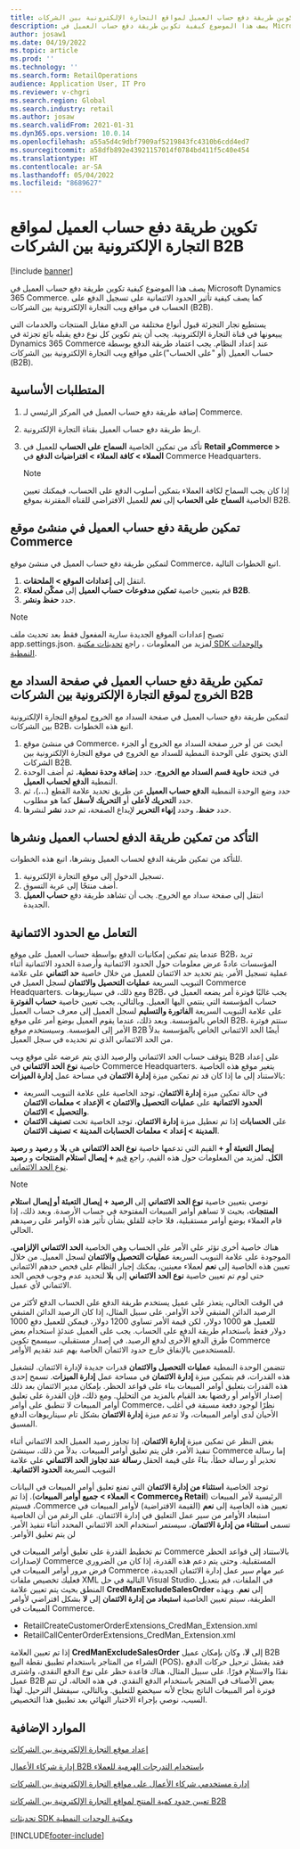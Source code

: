 ```yaml
---
title: تكوين طريقة دفع حساب العميل لمواقع التجارة الإلكترونية بين الشركات B2B
description: يصف هذا الموضوع كيفية تكوين طريقة دفع حساب العميل في Microsoft Dynamics 365 Commerce. كما يصف كيفية تأثير الحدود الائتمانية على تسجيل الدفع على الحساب في مواقع ويب التجارة الإلكترونية بين الشركات (B2B).
author: josaw1
ms.date: 04/19/2022
ms.topic: article
ms.prod: ''
ms.technology: ''
ms.search.form: RetailOperations
audience: Application User, IT Pro
ms.reviewer: v-chgri
ms.search.region: Global
ms.search.industry: retail
ms.author: josaw
ms.search.validFrom: 2021-01-31
ms.dyn365.ops.version: 10.0.14
ms.openlocfilehash: a55a5d4c9dbf7909af5219843fc4310b6cdd4ed7
ms.sourcegitcommit: a58dfb892e43921157014f0784bd411f5c40e454
ms.translationtype: HT
ms.contentlocale: ar-SA
ms.lasthandoff: 05/04/2022
ms.locfileid: "8689627"
---
```

# <a name="configure-the-customer-account-payment-method-for-b2b-e-commerce-sites"></a>تكوين طريقة دفع حساب العميل لمواقع التجارة الإلكترونية بين الشركات B2B

[!include [banner](../../includes/banner.md)]

يصف هذا الموضوع كيفية تكوين طريقة دفع حساب العميل في Microsoft Dynamics 365 Commerce. كما يصف كيفية تأثير الحدود الائتمانية على تسجيل الدفع على الحساب في مواقع ويب التجارة الإلكترونية بين الشركات (B2B).

يستطيع تجار التجزئة قبول أنواع مختلفة من الدفع مقابل المنتجات والخدمات التي يبيعونها في قناة التجارة الإلكترونية. يجب أن يتم تكوين كل نوع دفع يقبله بائع تجزئة في Dynamics 365 Commerce عند إعداد النظام. يجب اعتماد طريقة الدفع بوسطة حساب العميل (أو "على الحساب")على مواقع ويب التجارة الإلكترونية بين الشركات (B2B). 

## <a name="prerequisites"></a>المتطلبات الأساسية

1. إضافة طريقة دفع حساب العميل في المركز الرئيسي لـ Commerce.
2. اربط طريقة دفع حساب العميل بقناة التجارة الإلكترونية.
3. تأكد من تمكين الخاصية **السماح على الحساب** للعميل في **Retail وCommerce \> العملاء \> كافة العملاء \> افتراضيات الدفع** في Commerce Headquarters.

    > [!NOTE]
    > إذا كان يجب السماح لكافة العملاء بتمكين أسلوب الدفع على الحساب، فيمكنك تعيين الخاصية **السماح على الحساب** إلى **نعم** للعميل الافتراضي للقناه المقترنة بموقع B2B. 

## <a name="enable-the-customer-account-payment-method-in-commerce-site-builder"></a>تمكين طريقة دفع حساب العميل في منشئ موقع Commerce 

لتمكين طريقة دفع حساب العميل في منشئ موقع Commerce، اتبع الخطوات التالية.

1. انتقل إلى **إعدادات الموقع \> الملحقات**.
1. قم بتعيين خاصية **تمكين مدفوعات حساب العميل** إلى **ممكّن لعملاء B2B**. 
1. حدد **حفظ ونشر**.

> [!NOTE]
> تصبح إعدادات الموقع الجديدة سارية المفعول فقط بعد تحديث ملف app.settings.json. لمزيد من المعلومات ، راجع [تحديثات مكتبة SDK والوحدات النمطية](../e-commerce-extensibility/sdk-updates.md).

## <a name="enable-the-customer-account-payment-method-on-the-checkout-page-for-the-b2b-e-commerce-site"></a>تمكين طريقة دفع حساب العميل في صفحة السداد مع الخروج لموقع التجارة الإلكترونية بين الشركات B2B

لتمكين طريقة دفع حساب العميل في صفحة السداد مع الخروج لموقع التجارة الإلكترونية بين الشركات B2B، اتبع هذه الخطوات.

1. في منشئ موقع Commerce، ابحث عن أو حرر صفحة السداد مع الخروج أو الجزء الذي يحتوي على الوحدة النمطية للسداد مع الخروج في موقع التجارة الإلكترونية بين الشركات B2B.
1. في فتحة **حاوية قسم السداد مع الخروج**، حدد **إضافة وحدة نمطية**، ثم أضف الوحدة النمطية **الدفع لحساب العميل**.
1. حدد وضع الوحدة النمطية **الدفع حساب العميل** عن طريق تحديد علامة القطع (**...**)، ثم حدد **التحريك لأعلى** أو **التحريك لأسفل** كما هو مطلوب.
1. حدد **حفظ**، وحدد **إنهاء التحرير** لإيداع الصفحة، ثم حدد **نشر** لنشرها.

## <a name="confirm-that-the-customer-account-payment-method-has-been-enabled-and-published"></a>التأكد من تمكين طريقة الدفع لحساب العميل ونشرها

للتأكد من تمكين طريقة الدفع لحساب العميل ونشرها، اتبع هذه الخطوات.

1. تسجيل الدخول إلى موقع التجارة الإلكترونية.
1. أضف منتجًا إلى عربة التسوق.
1. انتقل إلى صفحة سداد مع الخروج. يجب أن تشاهد طريقة دفع **حساب العميل** الجديدة.

## <a name="work-with-credit-limits"></a>التعامل مع الحدود الائتمانية

عندما يتم تمكين إمكانيات الدفع بواسطة حساب العميل على موقع B2B، تريد المؤسسات عادةً عرض معلومات حول الحدود الائتمانية وأرصدة الحدود الائتمانية أثناء عملية تسجيل الأمر. يتم تحديد حد الائتمان للعميل من خلال خاصية **حد ائتماني** على علامة التبويب السريعة **عمليات التحصيل والائتمان**‬ لسجل العميل في Commerce Headquarters. ومع ذلك، في سيناريوهات B2B، يجب غالبًا فوترة أمر يضعه العميل في حساب المؤسسة التي ينتمي اليها العميل. وبالتالي، يجب تعيين خاصية **حساب الفوترة** على علامة التبويب السريعة **الفاتورة والتسليم** لسجل العميل إلى معرف حساب العميل الخاص بالمؤسسة. وبعد ذلك، عندما يقوم العميل بوضع أمر على موقع B2B، ستتم فوترة الأمر إلى المؤسسة. وسيستخدم موقع B2B أيضًا الحد الائتماني الخاص بالمؤسسة بدلاً من الحد الائتماني الذي تم تحديده في سجل العميل.

يتوقف حساب الحد الائتماني والرصيد الذي يتم عرضه على موقع ويب B2B على إعداد خاصية **نوع الحد الائتماني** في Commerce Headquarters. يتغير موقع هذه الخاصية بالاستناد إلى ما إذا كان قد تم تمكين ميزة **إدارة الائتمان** في مساحة عمل **إدارة الميزات**:

- في حالة تمكين ميزة **إدارة الائتمان**، توجد الخاصية على علامة التبويب السريعة **الحدود الائتمانية** على **عمليات التحصيل والائتمان‬ \> الإعداد \> معلمات الائتمان والتحصيل \> الائتمان**. 
- إذا تم تعطيل ميزة **إدارة الائتمان**، توجد الخاصية تحت **تصنيف الائتمان‏‎** على **الحسابات المدينة‬ \> إعداد \> معلمات الحسابات المدينة‬ \> تصنيف الائتمان**.

القيم التي تدعمها خاصية **نوع الحد الائتماني** هي **بلا** و **رصيد** و **رصيد‏‎ + إيصال التعبئة أو إيصال استلام المنتجات** و **رصيد‏‎ + الكل**. لمزيد من المعلومات حول هذه القيم، راجع [قيم نوع الحد الائتماني](/dynamics365/supply-chain/sales-marketing/credit-limits-customers).

> [!NOTE]
> نوصي بتعيين خاصية **نوع الحد الائتماني** إلى **الرصيد + إيصال التعبئة أو إيصال استلام المنتجات**، بحيث لا تساهم أوامر المبيعات المفتوحة في حساب الأرصدة. وبعد ذلك، إذا قام العملاء بوضع أوامر مستقبلية، فلا حاجة للقلق بشأن تأثير هذه الأوامر على رصيدهم الحالي.

هناك خاصية أخرى تؤثر علي الأمر علي الحساب وهي الخاصية **الحد الائتماني الإلزامي**، الموجودة على علامة التبويب السريعة **عمليات التحصيل والائتمان** لسجل العميل. من خلال تعيين هذه الخاصية إلى **نعم** لعملاء معينين، يمكنك إجبار النظام على فحص حدهم الائتماني حتى لوم تم تعيين خاصية **نوع الحد الائتماني** إلى **بلا** لتحديد عدم وجوب فحص الحد الائتماني لأي عميل.

في الوقت الحالي، يتعذر على عميل يستخدم طريقة الدفع على الحساب الدفع لأكثر من الرصيد الدائن المتبقي لأحد الأوامر. على سبيل المثال، إذا كان الرصيد الدائن المتبقي للعميل هو 1000 دولار، لكن قيمة الأمر تساوي 1200 دولار، فيمكن للعميل دفع 1000 دولار فقط باستخدام طريقة الدفع على الحساب. يجب على العميل عندئذٍ استخدام بعض طرق الدفع الأخرى لدفع الرصيد. في إصدار مستقبلي، سيسمح تكوين Commerce للمستخدمين بالإنفاق خارج حدود الائتمان الخاصة بهم عند تقديم الأوامر.

تتضمن الوحدة النمطية **عمليات التحصيل والائتمان** قدرات جديدة لإدارة الائتمان. لتشغيل هذه القدرات، قم بتمكين ميزة **إدارة الائتمان** في مساحة عمل **إدارة الميزات**. تسمح إحدى هذه القدرات بتعليق أوامر المبيعات بناء على قواعد الحظر. بإمكان مدير الائتمان بعد ذلك إصدار الأوامر أو رفضها بعد القيام بالمزيد من التحليل. ومع ذلك، فإن القدرة على تعليق أوامر المبيعات لا تنطبق على أوامر Commerce، نظرًا لوجود دفعة مسبقة في أغلب الأحيان لدى أوامر المبيعات، ولا تدعم ميزة **إدارة الائتمان** بشكل تام سيناريوهات الدفع المسبق. 

بغض النظر عن تمكين ميزة **إدارة الائتمان**، إذا تجاوز رصيد العميل الحد الائتماني أثناء تنفيذ الأمر، فلن يتم تعليق أوامر المبيعات. بدلاً من ذلك، سينشئ Commerce إما رسالة تحذير أو رسالة خطأ، بناءً على قيمة الحقل **رسالة عند تجاوز الحد الائتماني‬‏‫** على علامة التبويب السريعة **الحدود الائتمانية**.

توجد الخاصية **استثناء من إدارة الائتمان‬‏‫** التي تمنع تعليق أوامر المبيعات في البيانات الرئيسية لأمر المبيعات (**Retail وCommerce \> العملاء \> جميع أوامر المبيعات**). إذا تم تعيين هذه الخاصية إلى **نعم** (القيمة الافتراضية) لأوامر المبيعات في Commerce، فسيتم استبعاد الأوامر من سير عمل التعليق في إدارة الائتمان. على الرغم من أن الخاصية تسمى **استثناء من إدارة الائتمان**، سيستمر استخدام الحد الائتماني المحدد أثناء تنفيذ الأمر. لن يتم تعليق الأوامر.

تم تخطيط القدرة على تعليق أوامر المبيعات في Commerce بالاستناد إلى قواعد الحظر لإصدارات Commerce المستقبلية. وحتى يتم دعم هذه القدرة، إذا كان من الضروري فرض مرور أوامر المبيعات في Commerce عبر مهام سير عمل إدارة الائتمان الجديدة، فعليك تخصيص ملفات XML التالية في حل Visual Studio. في الملفات، قم بتعديل المنطق بحيث يتم تعيين علامة **CredManExcludeSalesOrder** إلى  **نعم**. وبهذه الطريقة، سيتم تعيين الخاصية **استبعاد من إدارة الائتمان** إلى **لا** بشكل افتراضي لأوامر المبيعات في Commerce.

- RetailCreateCustomerOrderExtensions_CredMan_Extension.xml
- RetailCallCenterOrderExtensions_CredMan_Extension.xml

إذا تم تعيين العلامة **CredManExcludeSalesOrder** إلى **لا**، وكان بإمكان عميل B2B الشراء من المتاجر باستخدام تطبيق نقطة البيع (POS)، فقد يفشل ترحيل حركات الدفع نقدًا والاستلام فورًا. على سبيل المثال، هناك قاعدة حظر على نوع الدفع النقدي، واشترى عميل B2B بعض الأصناف في المتجر باستخدام الدفع النقدي. في هذه الحالة، لن تتم فوترة أمر المبيعات الناتج بنجاح لأنه سيخضع للتعليق. وبالتالي، سيفشل الترحيل. لهذا السبب، نوصي بإجراء الاختبار النهائي بعد تطبيق هذا التخصيص.

## <a name="additional-resources"></a>الموارد الإضافية

[إعداد موقع التجارة الإلكترونية بين الشركات](set-up-b2b-site.md)

[إدارة شركاء الأعمال B2B باستخدام التدرجات الهرمية للعملاء](partners-customer-hierarchies.md)

[إدارة مستخدمي شركاء الأعمال على مواقع التجارة الإلكترونية بين الشركات](manage-b2b-users.md)

[تعيين حدود كمية المنتج لمواقع التجارة الإلكترونية بين الشركات B2B](quantity-limits.md)

[تحديثات SDK ومكتبة الوحدات النمطية](../e-commerce-extensibility/sdk-updates.md)


[!INCLUDE[footer-include](../../includes/footer-banner.md)]
